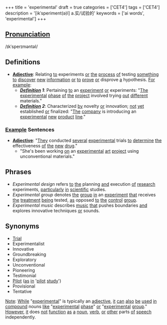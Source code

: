 +++
title = 'experimental'
draft = true
categories = ['CET4']
tags = ['CET4']
description = '[ikˈsperiment(ə)l] a.实/试验的'
keywords = ['ai words', 'experimental']
+++

## [Pronunciation](/post/pronunciation/)
/ɪkˈsperɪməntəl/

## Definitions
- **[Adjective](/post/adjective/)**: Relating [to](/post/to/) experiments [or](/post/or/) [the](/post/the/) [process](/post/process/) [of](/post/of/) testing [something](/post/something/) [to](/post/to/) [discover](/post/discover/) [new](/post/new/) [information](/post/information/) [or](/post/or/) [to](/post/to/) [prove](/post/prove/) [or](/post/or/) disprove [a](/post/a/) hypothesis. [For](/post/for/) [example](/post/example/):
  - _**[Definition](/post/definition/) 1**_: Pertaining [to](/post/to/) an [experiment](/post/experiment/) [or](/post/or/) experiments: "[The](/post/the/) [experimental](/post/experimental/) [phase](/post/phase/) [of](/post/of/) [the](/post/the/) [project](/post/project/) involved trying [out](/post/out/) [different](/post/different/) materials."
  - _**[Definition](/post/definition/) 2**_: Characterized [by](/post/by/) novelty [or](/post/or/) innovation; [not](/post/not/) [yet](/post/yet/) established [or](/post/or/) finalized: "[The](/post/the/) [company](/post/company/) is introducing an [experimental](/post/experimental/) [new](/post/new/) [product](/post/product/) [line](/post/line/)."

### [Example](/post/example/) Sentences
- **[Adjective](/post/adjective/)**: "[They](/post/they/) conducted [several](/post/several/) [experimental](/post/experimental/) trials [to](/post/to/) [determine](/post/determine/) [the](/post/the/) effectiveness [of](/post/of/) [the](/post/the/) [new](/post/new/) [drug](/post/drug/)."
  - "She's been working [on](/post/on/) an [experimental](/post/experimental/) [art](/post/art/) [project](/post/project/) using unconventional materials."

## Phrases
- _Experimental design_ refers [to](/post/to/) [the](/post/the/) planning [and](/post/and/) execution [of](/post/of/) [research](/post/research/) experiments, [particularly](/post/particularly/) [in](/post/in/) [scientific](/post/scientific/) studies.
- _Experimental group_ denotes [the](/post/the/) [group](/post/group/) [in](/post/in/) an [experiment](/post/experiment/) [that](/post/that/) receives [the](/post/the/) [treatment](/post/treatment/) [being](/post/being/) tested, [as](/post/as/) opposed [to](/post/to/) [the](/post/the/) [control](/post/control/) [group](/post/group/).
- _Experimental music_ describes [music](/post/music/) [that](/post/that/) pushes boundaries [and](/post/and/) explores innovative techniques [or](/post/or/) sounds.

## Synonyms
- [Trial](/post/trial/)
- Experimentalist
- Innovative
- Groundbreaking
- Exploratory
- Unconventional
- Pioneering
- Testimonial
- [Pilot](/post/pilot/) ([as](/post/as/) [in](/post/in/) '[pilot](/post/pilot/) [study](/post/study/)')  
- Provisional
- Tentative

[Note](/post/note/): [While](/post/while/) "[experimental](/post/experimental/)" is typically an [adjective](/post/adjective/), [it](/post/it/) [can](/post/can/) [also](/post/also/) [be](/post/be/) [used](/post/used/) [in](/post/in/) [compound](/post/compound/) nouns [like](/post/like/) "[experimental](/post/experimental/) [phase](/post/phase/)" [or](/post/or/) "[experimental](/post/experimental/) [group](/post/group/)." [However](/post/however/), [it](/post/it/) does [not](/post/not/) [function](/post/function/) [as](/post/as/) [a](/post/a/) [noun](/post/noun/), [verb](/post/verb/), [or](/post/or/) [other](/post/other/) parts [of](/post/of/) [speech](/post/speech/) independently.
